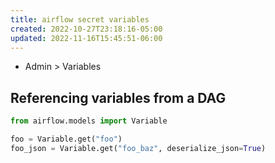 ```yaml
---
title: airflow secret variables
created: 2022-10-27T23:18:16-05:00
updated: 2022-11-16T15:45:51-06:00
---
```


- Admin > Variables

## Referencing variables from a DAG

```python
from airflow.models import Variable

foo = Variable.get("foo")
foo_json = Variable.get("foo_baz", deserialize_json=True)
```